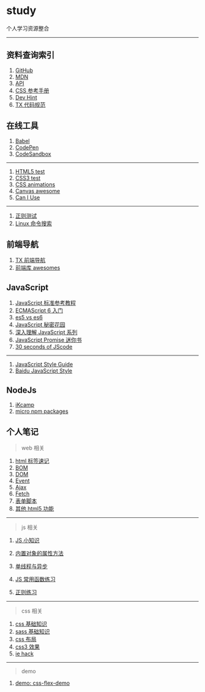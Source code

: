 # study

个人学习资源整合

---

## 资料查询索引

1. [GitHub](https://github.com/)
1. [MDN](https://developer.mozilla.org)
1. [API](https://devdocs.io/)
1. [CSS 参考手册](https://css.doyoe.com/)
1. [Dev Hint](https://devhints.io/)
1. [TX 代码规范](http://tguide.qq.com/main/index.htm)

## 在线工具

1. [Babel](https://babeljs.io/repl/)
1. [CodePen](https://codepen.io/pen)
1. [CodeSandbox](https://codesandbox.io/)

---

1. [HTML5 test](https://html5test.com/)
1. [CSS3 test](https://airen.github.io/css3test/)
1. [CSS animations](https://animista.net/)
1. [Canvas awesome](https://www.dwitter.net/)
1. [Can I Use](https://caniuse.com/)

---

1. [正则测试](https://regexr.com/)
1. [Linux 命令搜索](https://wangchujiang.com/linux-command/)

## 前端导航

1. [TX 前端导航](http://www.alloyteam.com/nav/)
1. [前端库 awesomes](https://www.awesomes.cn/)

## JavaScript

1. [JavaScript 标准参考教程](https://javascript.ruanyifeng.com/)
1. [ECMAScript 6 入门](https://es6.ruanyifeng.com/)
1. [es5 vs es6](https://es6-features.org/)
1. [JavaScript 秘密花园](https://bonsaiden.github.io/JavaScript-Garden/zh/)
1. [深入理解 JavaScript 系列](https://www.cnblogs.com/TomXu/archive/2011/12/15/2288411.html)
1. [JavaScript Promise 迷你书](https://liubin.org/promises-book/)
1. [30 seconds of JScode](https://30secondsofcode.org/)

---

1. [JavaScript Style Guide](https://github.com/airbnb/javascript)
1. [Baidu JavaScript Style](https://github.com/ecomfe/spec)

## NodeJs

1. [iKcamp](https://www.ikcamp.com/)
1. [micro npm packages](https://github.com/parro-it/awesome-micro-npm-packages)

## 个人笔记

> web 相关

1. [html 标签速记](/cheatSheet/html标签速记.md/)
1. [BOM](/cheatSheet/BOM.md/)
1. [DOM](/cheatSheet/DOM.md/)
1. [Event](/cheatSheet/Event.md/)
1. [Ajax](/cheatSheet/Ajax.md/)
1. [Fetch](/cheatSheet/Fetch.md/)
1. [表单脚本](/cheatSheet/表单脚本.md/)
1. [其他 html5 功能](/cheatSheet/其他html5功能.md/)

---

> js 相关

1. [JS 小知识](/cheatSheet/JS小知识.md/)
1. [内置对象的属性方法](/cheatSheet/内置对象的属性方法.md/)
1. [单线程与异步](/cheatSheet/单线程与异步.md/)

1. [JS 常用函数练习](/cheatSheet/JS常用函数练习.md/)
1. [正则练习](/cheatSheet/正则练习.md/)

---

> css 相关

1. [css 基础知识](/cheatSheet/css基础知识.md/)
1. [sass 基础知识](/cheatSheet/sass基础知识.md/)
1. [css 布局](/cheatSheet/css布局.md/)
1. [css3 效果](/cheatSheet/css3效果.md/)
1. [ie hack](/cheatSheet/iehack.md/)

---

> demo

1. [demo: css-flex-demo](https://github.com/yuwl798180/demo-flex)
